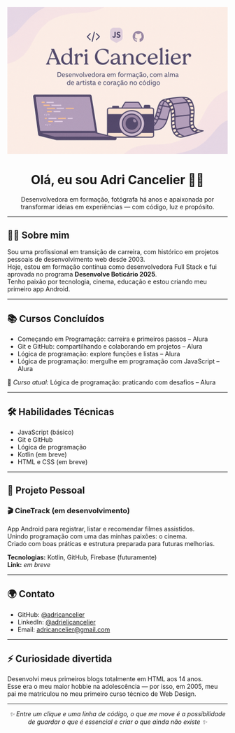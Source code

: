 <p align="center">
  <img src="./capa.png" alt="Capa do perfil" />
</p>

<h1 align="center">Olá, eu sou Adri Cancelier 👩‍💻</h1>

<p align="center">
Desenvolvedora em formação, fotógrafa há anos e apaixonada por transformar ideias em experiências — com código, luz e propósito.
</p>

---

## 👩‍💻 Sobre mim

Sou uma profissional em transição de carreira, com histórico em projetos pessoais de desenvolvimento web desde 2003.  
Hoje, estou em formação contínua como desenvolvedora Full Stack e fui aprovada no programa **Desenvolve Boticário 2025**.  
Tenho paixão por tecnologia, cinema, educação e estou criando meu primeiro app Android.

---

## 📚 Cursos Concluídos

- Começando em Programação: carreira e primeiros passos – Alura  
- Git e GitHub: compartilhando e colaborando em projetos – Alura  
- Lógica de programação: explore funções e listas – Alura  
- Lógica de programação: mergulhe em programação com JavaScript – Alura  

🎯 *Curso atual:* Lógica de programação: praticando com desafios – Alura

---

## 🛠️ Habilidades Técnicas

- JavaScript (básico)  
- Git e GitHub  
- Lógica de programação  
- Kotlin (em breve)  
- HTML e CSS (em breve)

---

## 📱 Projeto Pessoal

### 🎬 CineTrack (em desenvolvimento)

App Android para registrar, listar e recomendar filmes assistidos.  
Unindo programação com uma das minhas paixões: o cinema.  
Criado com boas práticas e estrutura preparada para futuras melhorias.

**Tecnologias:** Kotlin, GitHub, Firebase (futuramente)  
**Link:** *em breve*

---

## 🌍 Contato

- GitHub: [@adricancelier](https://github.com/adricancelier)  
- LinkedIn: [@adrielicancelier](https://www.linkedin.com/in/adrielicancelier)  
- Email: [adricancelier@gmail.com](mailto:adricancelier@gmail.com)

---

## ⚡ Curiosidade divertida

Desenvolvi meus primeiros blogs totalmente em HTML aos 14 anos.  
Esse era o meu maior hobbie na adolescência — por isso, em 2005, meu pai me matriculou no meu primeiro curso técnico de Web Design.

---

<p align="center">
  <em>✨ Entre um clique e uma linha de código, o que me move é a possibilidade de guardar o que é essencial e criar o que ainda não existe ✨</em>
</p>
